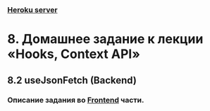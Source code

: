 ### [Heroku server](https://ra-8-2-usejsonfetch.herokuapp.com/)

# 8. Домашнее задание к лекции «Hooks, Context API»

## 8.2 useJsonFetch (Backend)

### Описание задания во [Frontend](https://github.com/MKSInc/RA-hw.-8-Hooks-context.-1-useEffect.-2-useJsonFetch.-3-Authentication#8.2) части.
